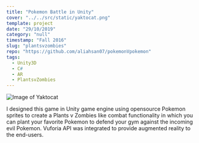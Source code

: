 ```yaml
---
title: "Pokemon Battle in Unity"
cover: "../../src/static/yaktocat.png"
template: project
date: "29/10/2019"
category: "null"
timestamp: "Fall 2016"
slug: "plantsvzombies"
repo: "https://github.com/aliahsan07/pokemonVpokemon"
tags:
  - Unity3D
  - C#
  - AR
  - PlantsvZombies
---
```


![Image of Yaktocat](https://octodex.github.com/images/yaktocat.png)

I designed this game in Unity game engine using opensource Pokemon sprites to create a Plants v Zombies like combat functionality in which you can plant your favorite Pokemon to defend your gym against the incoming evil Pokemon. Vuforia API was integrated to provide augmented reality to the end-users.
